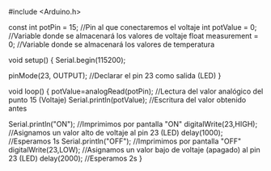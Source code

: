 #include <Arduino.h>

const int potPin = 15; //Pin al que conectaremos el voltaje
int potValue = 0; //Variable donde se almacenará los valores de voltaje
float measurement = 0; //Variable donde se almacenará los valores de temperatura

void setup() {
  Serial.begin(115200);

  pinMode(23, OUTPUT); //Declarar el pin 23 como salida (LED)
}

void loop() {
  potValue=analogRead(potPin); //Lectura del valor analógico del punto 15 (Voltaje)
  Serial.println(potValue); //Escritura del valor obtenido antes
  
  Serial.println("ON"); //Imprimimos por pantalla "ON"
  digitalWrite(23,HIGH); //Asignamos un valor alto de voltaje al pin 23 (LED)
  delay(1000); //Esperamos 1s
  Serial.println("OFF"); //Imprimimos por pantalla "OFF"
  digitalWrite(23,LOW); //Asignamos un valor bajo de voltaje (apagado) al pin 23 (LED)
  delay(2000); //Esperamos 2s
}